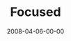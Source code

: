 ---
layout: message
category: message
series: "I AM..."
title: "Focused"
date: 2008-04-06-00-00
message_id: 492
---
